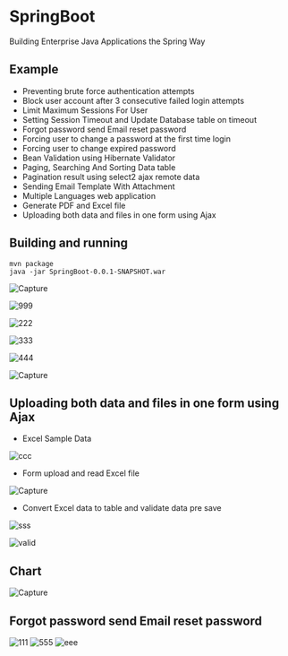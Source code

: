 # SpringBoot 
Building Enterprise Java Applications the Spring Way
## Example
- Preventing brute force authentication attempts
- Block user account after 3 consecutive failed login attempts
- Limit Maximum Sessions For User
- Setting Session Timeout and Update Database table on timeout
- Forgot password send Email reset password
- Forcing user to change a password at the first time login
- Forcing user to change expired password
- Bean Validation using Hibernate  Validator
- Paging, Searching And Sorting Data table
- Pagination result using select2 ajax remote data
- Sending Email Template With Attachment
- Multiple Languages web application
- Generate PDF and Excel file
- Uploading both data and files in one form using Ajax

## Building and running

	mvn package
	java -jar SpringBoot-0.0.1-SNAPSHOT.war 
	
![Capture](https://user-images.githubusercontent.com/15135199/56458276-cb6eb400-63ae-11e9-8156-c3ba4ebac3c7.PNG)


![999](https://user-images.githubusercontent.com/15135199/56112785-45093b00-5f86-11e9-9547-f1d5147c4e7f.PNG)


![222](https://user-images.githubusercontent.com/15135199/55684488-4a0e2f00-5975-11e9-9968-2a0399ebe027.PNG)


![333](https://user-images.githubusercontent.com/15135199/55687043-a764a900-5992-11e9-9deb-178e8164df76.PNG)


![444](https://user-images.githubusercontent.com/15135199/55782710-177c4780-5ad7-11e9-87a1-0e2b5e820472.PNG)


![Capture](https://user-images.githubusercontent.com/15135199/55896742-2f43f080-5be9-11e9-8108-4967ae457e66.PNG)

## Uploading both data and files in one form using Ajax
- Excel Sample Data

![ccc](https://user-images.githubusercontent.com/15135199/56190157-d4c8eb00-6053-11e9-9ea3-44519fed2a57.PNG)
- Form upload and read Excel file

![Capture](https://user-images.githubusercontent.com/15135199/56460107-8905a100-63c7-11e9-83a6-39e0151a88ed.PNG)

- Convert Excel data to table and validate data pre save

![sss](https://user-images.githubusercontent.com/15135199/56460122-edc0fb80-63c7-11e9-9d9f-146bd258849b.PNG)

![valid](https://user-images.githubusercontent.com/15135199/56232153-49c70f80-60aa-11e9-87ab-69e7a1bc50b5.PNG)


## Chart

![Capture](https://user-images.githubusercontent.com/15135199/57978243-7ec0dc00-7a33-11e9-8aad-1bf0c540d7ec.PNG)

## Forgot password send Email reset password
![111](https://user-images.githubusercontent.com/15135199/56121506-768c0180-5f9a-11e9-9ecc-8f8d0c5f7605.PNG)
![555](https://user-images.githubusercontent.com/15135199/56121055-8d7e2400-5f99-11e9-9971-76b2f869c8e8.PNG)
![eee](https://user-images.githubusercontent.com/15135199/56230144-e33ff280-60a5-11e9-8670-9fd5b10c415d.PNG)



